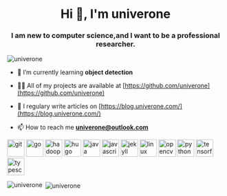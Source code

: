 <h1 align="center">Hi 👋, I'm univerone</h1>
<h3 align="center">I am new to computer science,and I want to be a professional researcher.</h3>

<p align="left"> <img src="https://komarev.com/ghpvc/?username=univerone" alt="univerone" /> </p>

- 🌱 I’m currently learning **object detection**

- 👨‍💻 All of my projects are available at [https://github.com/univerone](https://github.com/univerone)

- 📝 I regulary write articles on [https://blog.univerone.com/](https://blog.univerone.com/)

- 📫 How to reach me **univerone@outlook.com**

<p align="left"><img src="https://www.vectorlogo.zone/logos/git-scm/git-scm-icon.svg" alt="git" width="40" height="40"/> <img src="https://devicons.github.io/devicon/devicon.git/icons/go/go-original.svg" alt="go" width="40" height="40"/> <img src="https://www.vectorlogo.zone/logos/apache_hadoop/apache_hadoop-icon.svg" alt="hadoop" width="40" height="40"/> <img src="https://api.iconify.design/logos-hugo.svg" alt="hugo" width="40" height="40"/> <img src="https://devicons.github.io/devicon/devicon.git/icons/java/java-original-wordmark.svg" alt="java" width="40" height="40"/> <img src="https://devicons.github.io/devicon/devicon.git/icons/javascript/javascript-original.svg" alt="javascript" width="40" height="40"/> <img src="https://www.vectorlogo.zone/logos/jekyllrb/jekyllrb-icon.svg" alt="jekyll" width="40" height="40"/> <img src="https://devicons.github.io/devicon/devicon.git/icons/linux/linux-original.svg" alt="linux" width="40" height="40"/> <img src="https://www.vectorlogo.zone/logos/opencv/opencv-icon.svg" alt="opencv" width="40" height="40"/> <img src="https://devicons.github.io/devicon/devicon.git/icons/python/python-original.svg" alt="python" width="40" height="40"/> <img src="https://www.vectorlogo.zone/logos/tensorflow/tensorflow-icon.svg" alt="tensorflow" width="40" height="40"/> <img src="https://devicons.github.io/devicon/devicon.git/icons/typescript/typescript-original.svg" alt="typescript" width="40" height="40"/></p><p><img align="left" src="https://github-readme-stats.vercel.app/api/top-langs/?username=univerone&layout=compact&hide=html" alt="univerone" /></p>

<p>&nbsp;<img align="center" src="https://github-readme-stats.vercel.app/api?username=univerone&show_icons=true" alt="univerone" /></p>
